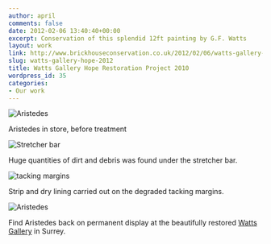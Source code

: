 ```yaml
---
author: april
comments: false
date: 2012-02-06 13:40:40+00:00
excerpt: Conservation of this splendid 12ft painting by G.F. Watts
layout: work
link: http://www.brickhouseconservation.co.uk/2012/02/06/watts-gallery-hope-2012/
slug: watts-gallery-hope-2012
title: Watts Gallery Hope Restoration Project 2010
wordpress_id: 35
categories:
- Our work
---
```


![Aristedes](http://www.brickhouseconservation.co.uk/wp-content/uploads/2012/02/CaristedesBT.jpg)

Aristedes in store, before treatment

![Stretcher bar](http://www.brickhouseconservation.co.uk/wp-content/uploads/2012/02/dirtArtistedesC.jpg)

Huge quantities of dirt and debris was found under the stretcher bar.

![tacking margins](http://www.brickhouseconservation.co.uk/wp-content/uploads/2012/02/Cstriplinearistedes.jpg)

Strip and dry lining carried out on the degraded tacking margins.

![Aristedes ](http://www.brickhouseconservation.co.uk/wp-content/uploads/2012/02/CaristedesAT.jpg)

Find Aristedes back on permanent display at the beautifully restored [Watts Gallery](http://www.wattsgallery.org.uk/) in Surrey.

